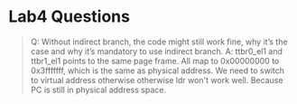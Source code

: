 # Lab4 Questions

> Q: Without indirect branch, the code might still work fine, why it’s the case and why it’s mandatory to use indirect branch.
A: ttbr0_el1 and ttbr1_el1 points to the same page frame. All map to 0x00000000 to 0x3fffffff, which is the same as physical address.  We need to switch to virtual address otherwise otherwise ldr won't work well. Because PC is still in physical address space.

